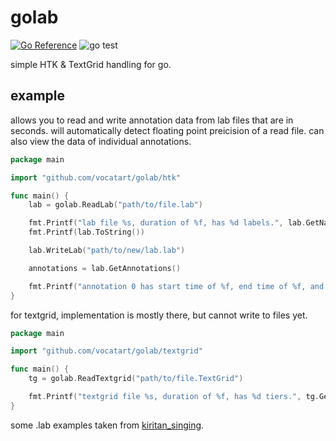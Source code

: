 # golab

[![Go Reference](https://pkg.go.dev/badge/github.com/vocatart/golab.svg)](https://pkg.go.dev/github.com/vocatart/golab)
![go test](https://github.com/vocatart/golab/actions/workflows/go.yml/badge.svg)

simple HTK & TextGrid handling for go.

## example

allows you to read and write annotation data from lab files that are in seconds. will automatically detect floating point preicision of a read file. can also view the data of individual annotations.

```go
package main

import "github.com/vocatart/golab/htk"

func main() {
    lab = golab.ReadLab("path/to/file.lab")

    fmt.Printf("lab file %s, duration of %f, has %d labels.", lab.GetName(), lab.GetDuration(), lab.GetLength()) 
    fmt.Printf(lab.ToString())

    lab.WriteLab("path/to/new/lab.lab")

    annotations = lab.GetAnnotations()

    fmt.Printf("annotation 0 has start time of %f, end time of %f, and label %s", annotations[0].GetStart(), annotations[0].GetEnd(), annotations[0].GetLabel())
}
```

for textgrid, implementation is mostly there, but cannot write to files yet.

```go
package main

import "github.com/vocatart/golab/textgrid"

func main() {
    tg = golab.ReadTextgrid("path/to/file.TextGrid")

    fmt.Printf("textgrid file %s, duration of %f, has %d tiers.", tg.GetName(), tg.GetDuration(), tg.GetTiers().GetSize()) 
}
```
some .lab examples taken from [kiritan_singing](https://github.com/mmorise/kiritan_singing).
